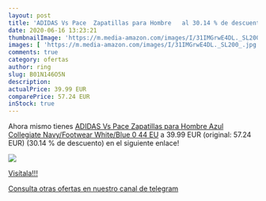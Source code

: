 ```yaml
---
layout: post
title: 'ADIDAS Vs Pace  Zapatillas para Hombre   al 30.14 % de descuento'
date: 2020-06-16 13:23:21
thumbnailImage: 'https://m.media-amazon.com/images/I/31IMGrwE4DL._SL200_.jpg'
images: [ 'https://m.media-amazon.com/images/I/31IMGrwE4DL._SL200_.jpg' ]
comments: true
category: ofertas
author: ring
slug: B01N146O5N
description:
actualPrice: 39.99 EUR
comparePrice: 57.24 EUR
inStock: true
---
```


Ahora mismo tienes [ADIDAS Vs Pace  Zapatillas para Hombre  Azul  Collegiate Navy/Footwear White/Blue 0   44 EU](https://www.amazon.com/dp/B01N146O5N/?tag=redken08-20) a 39.99 EUR (original: 57.24 EUR) (30.14 %  de descuento) en el siguiente enlace!

[![](https://m.media-amazon.com/images/I/31IMGrwE4DL._SL200_.jpg)](https://www.amazon.com/dp/B01N146O5N/?tag=redken08-20)

[Visítala!!!](https://www.amazon.com/dp/B01N146O5N/?tag=redken08-20)

[Consulta otras ofertas en nuestro canal de telegram](https://t.me/s/ofertas25)
